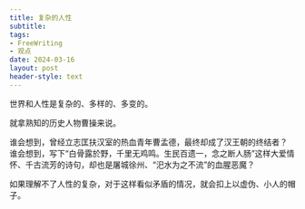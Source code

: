 ```yaml
---
title: 复杂的人性
subtitle: 
tags: 
- FreeWriting
- 观点
date: 2024-03-16
layout: post
header-style: text
---
```


世界和人性是复杂的、多样的、多变的。

就拿熟知的历史人物曹操来说。

谁会想到，曾经立志匡扶汉室的热血青年曹孟德，最终却成了汉王朝的终结者？
谁会想到，写下“白骨露於野，千里无鸡鸣。生民百遗一，念之断人肠”这样大爱情怀、千古流芳的诗句，却也是屠城徐州、“汜水为之不流”的血腥恶魔？

如果理解不了人性的复杂，对于这样看似矛盾的情况，就会扣上以虚伪、小人的帽子。